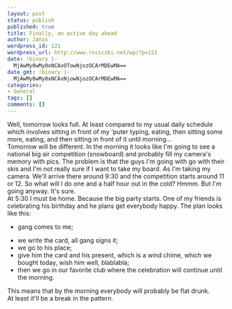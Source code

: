 ```yaml
---
layout: post
status: publish
published: true
title: Finally, an active day ahead
author: János
wordpress_id: 121
wordpress_url: http://www.rusiczki.net/wp/?p=121
date: !binary |-
  MjAwMy0wMy0xNCAxOTowNjozOCArMDEwMA==
date_gmt: !binary |-
  MjAwMy0wMy0xNCAxNjowNjozOCArMDEwMA==
categories:
- General
tags: []
comments: []
---
```

<p>Well, tomorrow looks full. At least compared to my usual daily schedule which involves sitting in front of my 'puter typing, eating, then sitting some more, eating, and then sitting in front of it until morning...<br />
Tomorrow will be different. In the morning it looks like I'm going to see a national big air competition (snowboard) and probably fill my camera's memory with pics. The problem is that the guys I'm going with go with their skis and I'm not really sure if I want to take my board. As I'm taking my camera. We'll arrive there around 9:30 and the competition starts around 11 or 12. So what will I do one and a half hour out in the cold? Hmmm. But I'm going anyway. It's sure.<br />
At 5:30 I must be home. Because the big party starts. One of my friends is celebrating his birthday and he plans get everybody happy. The plan looks like this:</p>
<ul>
<li>gang comes to me;</p>
<li>we write the card, all gang signs it;
<li>we go to his place;
<li>give him the card and his present, which is a wind chime, which we bought today, wish him well, blablabla;
<li>then we go in our favorite club where the celebration will continue until the morning.</ul>
<p>This means that by the morning everybody will probably be flat drunk.<br />
At least it'll be a break in the pattern.</p>
